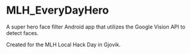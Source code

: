 # MLH_EveryDayHero
A super hero face filter Android app that utilizes the Google Vision API to detect faces.

Created for the MLH Local Hack Day in Gjovik.
